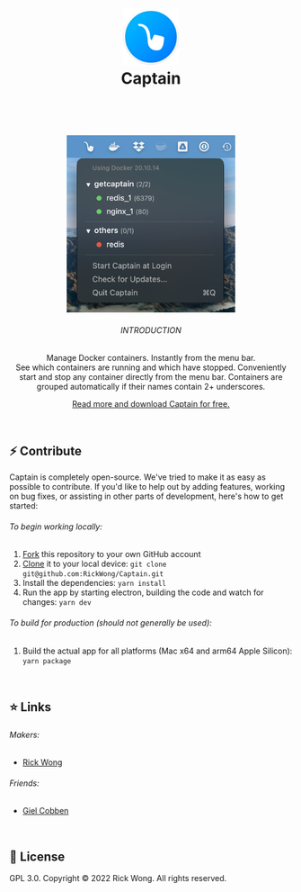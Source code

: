 <h1 align="center">
  <img src="https://github.com/RickWong/Captain/blob/10.0.0-rc/public/Icon.png?v=2" width="100" alt="icon" draggable="false"><br>
  Captain
  <br>
  <br>
</h1>

<br>

<p align="center">  
  <img src="https://github.com/RickWong/Captain/blob/main/github_cover.png?v=2" width="300" alt="cover" draggable="false"><br>
  <h6 align="center">INTRODUCTION</h6>
  <p align="center">Manage Docker containers. Instantly from the menu bar. 
<br>See which containers are running and which have stopped. Conveniently start and stop any container directly from the menu bar. Containers are grouped automatically if their names contain 2+ underscores.</p>
  <p align="center"><a href="https://getcaptain.co">Read more and download Captain for free.</a></p>
</p>

<br>

## ⚡️ Contribute

Captain is completely open-source. We've tried to make it as easy as possible to
contribute. If you'd like to help out by adding features, working on bug fixes,
or assisting in other parts of development, here's how to get started:

###### To begin working locally:

1. [Fork](https://help.github.com/articles/fork-a-repo/) this repository to your
   own GitHub account
2. [Clone](https://help.github.com/articles/cloning-a-repository/) it to your
   local device: `git clone git@github.com:RickWong/Captain.git`
3. Install the dependencies: `yarn install`
4. Run the app by starting electron, building the code and watch for changes:
   `yarn dev`

###### To build for production (should not generally be used):
1. Build the actual app for all platforms (Mac x64 and arm64 Apple Silicon): `yarn package`

<br>

## ⭐️ Links

###### Makers:

* [Rick Wong](https://github.com/RickWong)

###### Friends:

* [Giel Cobben](https://github.com/gielcobben)

<br>

## 🔑 License

GPL 3.0. Copyright © 2022 Rick Wong. All rights reserved.
